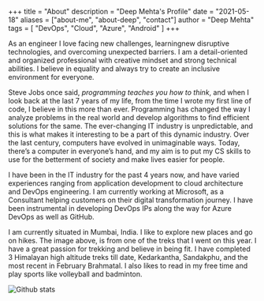 +++
title = "About"
description = "Deep Mehta's Profile"
date = "2021-05-18"
aliases = ["about-me", "about-deep", "contact"]
author = "Deep Mehta"
tags = [
    "DevOps",
    "Cloud",
    "Azure",
    "Android"
]
+++

As an engineer I love facing new challenges, learningnew disruptive technologies, and overcoming
unexpected barriers. I am a detail-oriented and organized professional with creative mindset and strong technical abilities. I believe in equality and always try to create an inclusive environment for everyone.

Steve Jobs once said, <cite>programming teaches you how to think</cite>, and when I look back at the last 7 years of my life, from the time I wrote my first line of code, I believe in this more than ever. Programming has changed the way I analyze problems in the real world and develop algorithms to find efficient solutions for the same. The ever-changing IT industry is unpredictable, and this is what makes it interesting to be a part of this dynamic industry. Over the last century, computers have evolved in unimaginable ways. Today, there’s a computer in everyone’s hand, and my aim is to put my CS skills to use for the betterment of society and make lives easier for people.

I have been in the IT industry for the past 4 years now, and have varied experiences ranging from application development to cloud architecture and DevOps engineering.
I am currently working at Microsoft, as a Consultant helping customers on their digital transformation journey. I have been instrumental in developing DevOps IPs along the way for Azure DevOps as well as GitHub.

I am currently situated in Mumbai, India. I like to explore new places and go on hikes. The image above, is from one of the treks that I went on this year. I have a great passion for trekking and believe in being fit. I have completed 3 Himalayan high altitude treks till date, Kedarkantha, Sandakphu, and the most recent in February Brahmatal. I also likes to read in my free time and play sports like volleyball and badminton.

![Github stats](https://github-readme-stats.vercel.app/api?username=deep-mm&hide=issues,contribs,stars,prs&show_icons=true&count_private=true&theme=dark)
